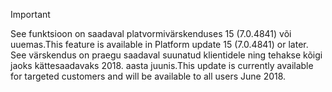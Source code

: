 > [!IMPORTANT]
> <span data-ttu-id="846b6-101">See funktsioon on saadaval platvormivärskenduses 15 (7.0.4841) või uuemas.</span><span class="sxs-lookup"><span data-stu-id="846b6-101">This feature is available in Platform update 15 (7.0.4841) or later.</span></span> <span data-ttu-id="846b6-102">See värskendus on praegu saadaval suunatud klientidele ning tehakse kõigi jaoks kättesaadavaks 2018. aasta juunis.</span><span class="sxs-lookup"><span data-stu-id="846b6-102">This update is currently available for targeted customers and will be available to all users June 2018.</span></span>
